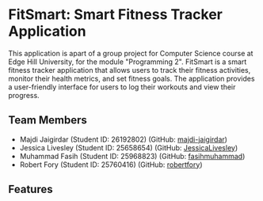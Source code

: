 # FitSmart: Smart Fitness Tracker Application
This application is apart of a group project for Computer Science course at Edge Hill University, for the module "Programming 2". 
FitSmart is a smart fitness tracker application that allows users to track their fitness activities, monitor their health metrics, and set fitness goals. The application provides a user-friendly interface for users to log their workouts and view their progress.

## Team Members
- Majdi Jaigirdar (Student ID: 26192802) (GitHub: [majdi-jaigirdar](https://github.com/majdiJ))
- Jessica Livesley (Student ID: 25658654) (GitHub: [JessicaLivesley](...))
- Muhammad Fasih (Student ID: 25968823) (GitHub: [fasihmuhammad](...))
- Robert Fory (Student ID: 25760416) (GitHub: [robertfory](...))

## Features
